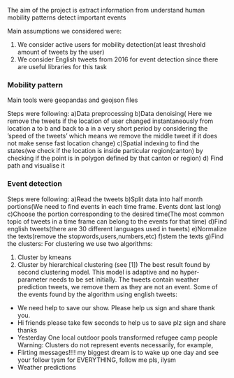 The aim of the project is
extract information from 
understand human mobility patterns
detect important events

Main assumptions we considered were:
1. We consider active users for mobility detection(at least threshold amount of tweets by the user)
2. We consider English tweets from 2016 for event detection since there are useful libraries for this task


### Mobility pattern

Main tools were geopandas and geojson files

Steps were following:
a)Data preprocessing
b)Data denoising( Here we remove the tweets if the location of user changed instantaneously from location a to b and back to a in a very 
short period by considering the ’speed of the tweets’ which means we remove the middle tweet if it does not make sense
fast location change)
c)Spatial indexing to find the states(we check if the location is inside particular region(canton) by checking if the point
is in polygon defined by that canton or region)
d) Find path and visualise it


### Event detection
Steps were following:
a)Read the tweets
b)Split data into half month portions(We need to find events in each time frame. Events dont last long)
c)Choose the portion corresponding to the desired time(The most common topic of tweets in a time frame can belong to the events for 
that time)
d)Find english tweets(there are 30 different languages used in tweets)
e)Normalize the texts(remove the stopwords,users,numbers,etc)
f)stem the texts
g)Find the clusters:
For clustering we use two algorithms:
  1) Cluster by kmeans
  2) Cluster by hierarchical clustering (see [1])
The best result found by second clustering model. This model is adaptive
and no hyper-parameter needs to be set initially.
The tweets contain weather prediction tweets, we remove them as they
are not an event.
Some of the events found by the algorithm using english tweets:
- We need help to save our show. Please help us sign and share thank
you.
- Hi friends please take few seconds to help us to save plz sign and
share thanks
- Yesterday One local outdoor pools transformed refugee camp people
Warning:
Clusters do not represent events necessarily, for example,
- Flirting messages!!!! my biggest dream is to wake up one day and see
your follow tysm for EVERYTHING, follow me pls, ilysm
- Weather predictions
